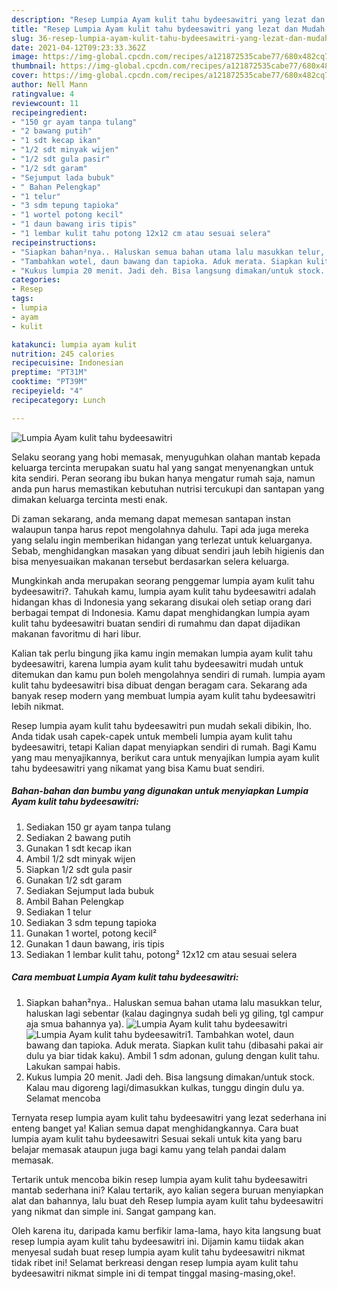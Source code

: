 ```yaml
---
description: "Resep Lumpia Ayam kulit tahu bydeesawitri yang lezat dan Mudah Dibuat"
title: "Resep Lumpia Ayam kulit tahu bydeesawitri yang lezat dan Mudah Dibuat"
slug: 36-resep-lumpia-ayam-kulit-tahu-bydeesawitri-yang-lezat-dan-mudah-dibuat
date: 2021-04-12T09:23:33.362Z
image: https://img-global.cpcdn.com/recipes/a121872535cabe77/680x482cq70/lumpia-ayam-kulit-tahu-bydeesawitri-foto-resep-utama.jpg
thumbnail: https://img-global.cpcdn.com/recipes/a121872535cabe77/680x482cq70/lumpia-ayam-kulit-tahu-bydeesawitri-foto-resep-utama.jpg
cover: https://img-global.cpcdn.com/recipes/a121872535cabe77/680x482cq70/lumpia-ayam-kulit-tahu-bydeesawitri-foto-resep-utama.jpg
author: Nell Mann
ratingvalue: 4
reviewcount: 11
recipeingredient:
- "150 gr ayam tanpa tulang"
- "2 bawang putih"
- "1 sdt kecap ikan"
- "1/2 sdt minyak wijen"
- "1/2 sdt gula pasir"
- "1/2 sdt garam"
- "Sejumput lada bubuk"
- " Bahan Pelengkap"
- "1 telur"
- "3 sdm tepung tapioka"
- "1 wortel potong kecil"
- "1 daun bawang iris tipis"
- "1 lembar kulit tahu potong 12x12 cm atau sesuai selera"
recipeinstructions:
- "Siapkan bahan²nya.. Haluskan semua bahan utama lalu masukkan telur, haluskan lagi sebentar (kalau dagingnya sudah beli yg giling, tgl campur aja smua bahannya ya)."
- "Tambahkan wotel, daun bawang dan tapioka. Aduk merata. Siapkan kulit tahu (dibasahi pakai air dulu ya biar tidak kaku). Ambil 1 sdm adonan, gulung dengan kulit tahu. Lakukan sampai habis."
- "Kukus lumpia 20 menit. Jadi deh. Bisa langsung dimakan/untuk stock. Kalau mau digoreng lagi/dimasukkan kulkas, tunggu dingin dulu ya. Selamat mencoba"
categories:
- Resep
tags:
- lumpia
- ayam
- kulit

katakunci: lumpia ayam kulit 
nutrition: 245 calories
recipecuisine: Indonesian
preptime: "PT31M"
cooktime: "PT39M"
recipeyield: "4"
recipecategory: Lunch

---
```



![Lumpia Ayam kulit tahu bydeesawitri](https://img-global.cpcdn.com/recipes/a121872535cabe77/680x482cq70/lumpia-ayam-kulit-tahu-bydeesawitri-foto-resep-utama.jpg)

Selaku seorang yang hobi memasak, menyuguhkan olahan mantab kepada keluarga tercinta merupakan suatu hal yang sangat menyenangkan untuk kita sendiri. Peran seorang ibu bukan hanya mengatur rumah saja, namun anda pun harus memastikan kebutuhan nutrisi tercukupi dan santapan yang dimakan keluarga tercinta mesti enak.

Di zaman  sekarang, anda memang dapat memesan santapan instan walaupun tanpa harus repot mengolahnya dahulu. Tapi ada juga mereka yang selalu ingin memberikan hidangan yang terlezat untuk keluarganya. Sebab, menghidangkan masakan yang dibuat sendiri jauh lebih higienis dan bisa menyesuaikan makanan tersebut berdasarkan selera keluarga. 



Mungkinkah anda merupakan seorang penggemar lumpia ayam kulit tahu bydeesawitri?. Tahukah kamu, lumpia ayam kulit tahu bydeesawitri adalah hidangan khas di Indonesia yang sekarang disukai oleh setiap orang dari berbagai tempat di Indonesia. Kamu dapat menghidangkan lumpia ayam kulit tahu bydeesawitri buatan sendiri di rumahmu dan dapat dijadikan makanan favoritmu di hari libur.

Kalian tak perlu bingung jika kamu ingin memakan lumpia ayam kulit tahu bydeesawitri, karena lumpia ayam kulit tahu bydeesawitri mudah untuk ditemukan dan kamu pun boleh mengolahnya sendiri di rumah. lumpia ayam kulit tahu bydeesawitri bisa dibuat dengan beragam cara. Sekarang ada banyak resep modern yang membuat lumpia ayam kulit tahu bydeesawitri lebih nikmat.

Resep lumpia ayam kulit tahu bydeesawitri pun mudah sekali dibikin, lho. Anda tidak usah capek-capek untuk membeli lumpia ayam kulit tahu bydeesawitri, tetapi Kalian dapat menyiapkan sendiri di rumah. Bagi Kamu yang mau menyajikannya, berikut cara untuk menyajikan lumpia ayam kulit tahu bydeesawitri yang nikamat yang bisa Kamu buat sendiri.

<!--inarticleads1-->

##### Bahan-bahan dan bumbu yang digunakan untuk menyiapkan Lumpia Ayam kulit tahu bydeesawitri:

1. Sediakan 150 gr ayam tanpa tulang
1. Sediakan 2 bawang putih
1. Gunakan 1 sdt kecap ikan
1. Ambil 1/2 sdt minyak wijen
1. Siapkan 1/2 sdt gula pasir
1. Gunakan 1/2 sdt garam
1. Sediakan Sejumput lada bubuk
1. Ambil  Bahan Pelengkap
1. Sediakan 1 telur
1. Sediakan 3 sdm tepung tapioka
1. Gunakan 1 wortel, potong kecil²
1. Gunakan 1 daun bawang, iris tipis
1. Sediakan 1 lembar kulit tahu, potong² 12x12 cm atau sesuai selera




<!--inarticleads2-->

##### Cara membuat Lumpia Ayam kulit tahu bydeesawitri:

1. Siapkan bahan²nya.. Haluskan semua bahan utama lalu masukkan telur, haluskan lagi sebentar (kalau dagingnya sudah beli yg giling, tgl campur aja smua bahannya ya).
<img src="https://img-global.cpcdn.com/steps/26551b8133b50fa3/160x128cq70/lumpia-ayam-kulit-tahu-bydeesawitri-langkah-memasak-1-foto.jpg" alt="Lumpia Ayam kulit tahu bydeesawitri"><img src="https://img-global.cpcdn.com/steps/5b0a8ff3b46b0c81/160x128cq70/lumpia-ayam-kulit-tahu-bydeesawitri-langkah-memasak-1-foto.jpg" alt="Lumpia Ayam kulit tahu bydeesawitri">1. Tambahkan wotel, daun bawang dan tapioka. Aduk merata. Siapkan kulit tahu (dibasahi pakai air dulu ya biar tidak kaku). Ambil 1 sdm adonan, gulung dengan kulit tahu. Lakukan sampai habis.
1. Kukus lumpia 20 menit. Jadi deh. Bisa langsung dimakan/untuk stock. Kalau mau digoreng lagi/dimasukkan kulkas, tunggu dingin dulu ya. Selamat mencoba




Ternyata resep lumpia ayam kulit tahu bydeesawitri yang lezat sederhana ini enteng banget ya! Kalian semua dapat menghidangkannya. Cara buat lumpia ayam kulit tahu bydeesawitri Sesuai sekali untuk kita yang baru belajar memasak ataupun juga bagi kamu yang telah pandai dalam memasak.

Tertarik untuk mencoba bikin resep lumpia ayam kulit tahu bydeesawitri mantab sederhana ini? Kalau tertarik, ayo kalian segera buruan menyiapkan alat dan bahannya, lalu buat deh Resep lumpia ayam kulit tahu bydeesawitri yang nikmat dan simple ini. Sangat gampang kan. 

Oleh karena itu, daripada kamu berfikir lama-lama, hayo kita langsung buat resep lumpia ayam kulit tahu bydeesawitri ini. Dijamin kamu tiidak akan menyesal sudah buat resep lumpia ayam kulit tahu bydeesawitri nikmat tidak ribet ini! Selamat berkreasi dengan resep lumpia ayam kulit tahu bydeesawitri nikmat simple ini di tempat tinggal masing-masing,oke!.

